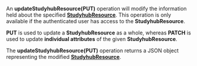 <a name="putStudyhubResource"></a>An **updateStudyhubResource(PUT)** operation will modify the information held about the specified <a href="#StudyhubResources">**StudyhubResource**</a>. This operation is only available if the authenticated user has access to the **StudyhubResource**.

**PUT** is used to update a **StudyhubResource** as a whole, whereas **PATCH** is used to update **individual attributes** of the given **StudyhubResource**.

The **updateStudyhubResource(PUT)** operation returns a JSON object representing the modified <a href="#StudyhubResources">**StudyhubResource**</a>.
